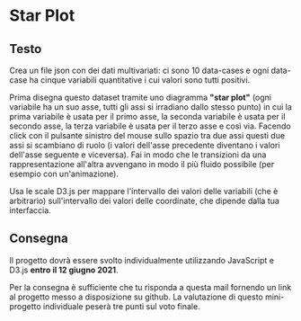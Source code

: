 # Star Plot

## Testo
Crea un file json con dei dati multivariati: ci sono 10 data-cases e ogni data-case ha cinque variabili quantitative i cui valori sono tutti positivi.

Prima disegna questo dataset tramite uno diagramma **"star plot"** (ogni variabile ha un suo asse, tutti gli assi si irradiano dallo stesso punto) in cui la prima variabile è usata per il primo asse, la seconda variabile è usata per il secondo asse, la terza variabile è usata per il
terzo asse e così via. Facendo click con il pulsante sinistro del mouse sullo spazio tra due assi questi due assi si scambiano di ruolo (i valori dell'asse precedente diventano i valori dell'asse seguente e viceversa). 
Fai in modo che le transizioni da una rappresentazione all'altra avvengano in modo il più fluido possibile (per esempio con un'animazione).

Usa le scale D3.js per mappare l'intervallo dei valori delle variabili (che è arbitrario) sull'intervallo dei valori delle coordinate, che dipende dalla tua interfaccia.

## Consegna
Il progetto dovrà essere svolto individualmente utilizzando JavaScript e D3.js **entro il 12 giugno 2021**.

Per la consegna è sufficiente che tu risponda a questa mail fornendo un link al progetto messo a disposizione su github. La valutazione di questo mini-progetto individuale peserà tre
punti sul voto finale.